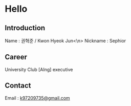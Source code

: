 # Hello

## Introduction
  Name     : 권혁준 / Kwon Hyeok Jun<\n>
  Nickname : Sephior

## Career
  University Club [AIng] executive


## Contact
  Email : k97209735@gmail.com


<!--
**Sephior/Sephior** is a ✨ _special_ ✨ repository because its `README.md` (this file) appears on your GitHub profile.

Here are some ideas to get you started:

- 🔭 I’m currently working on ...
- 🌱 I’m currently learning ...
- 👯 I’m looking to collaborate on ...
- 🤔 I’m looking for help with ...
- 💬 Ask me about ...
- 📫 How to reach me: ...
- 😄 Pronouns: ...
- ⚡ Fun fact: ...
-->
